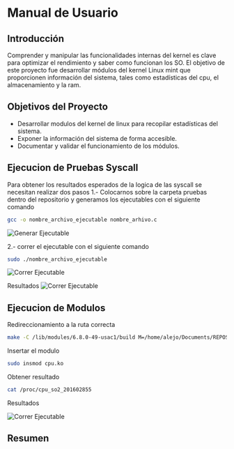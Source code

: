 # Manual de Usuario

## Introducción
Comprender y manipular las funcionalidades internas del kernel es clave para optimizar el rendimiento y saber como funcionan los SO. El objetivo de este proyecto fue desarrollar módulos del kernel Linux mint que proporcionen información del sistema, tales como estadísticas del cpu, el almacenamiento y la ram.

## Objetivos del Proyecto
- Desarrollar modulos del kernel de linux para recopilar estadísticas del sistema.
- Exponer la información del sistema de forma accesible.
- Documentar y validar el funcionamiento de los módulos.


## Ejecucion de Pruebas Syscall

Para obtener los resultados esperados de la logica de las syscall se necesitan realizar dos pasos
1.- Colocarnos sobre la carpeta pruebas dentro del repositorio y generamos los ejecutables con el siguiente comando 
```bash
gcc -o nombre_archivo_ejecutable nombre_arhivo.c
```
![Generar Ejecutable](https://github.com/AlejooMariin/SOPES2_PROYECTO1/blob/main/Documentaci%C3%B3n/imagenes/Imagen_5.png)

2.- correr el ejecutable con el siguiente comando
```bash
sudo ./nombre_archivo_ejecutable
```
![Correr Ejecutable](https://github.com/AlejooMariin/SOPES2_PROYECTO1/blob/main/Documentaci%C3%B3n/imagenes/Imagen_6.png)

Resultados
![Correr Ejecutable](https://github.com/AlejooMariin/SOPES2_PROYECTO1/blob/main/Documentaci%C3%B3n/imagenes/Imagen_7.png)


## Ejecucion de Modulos

Redireccionamiento a la ruta correcta
```bash
make -C /lib/modules/6.8.0-49-usac1/build M=/home/alejo/Documents/REPOSITORIO/SOPES2_PROYECTO1/Modulos/CPU modules
```

Insertar el modulo
```bash
sudo insmod cpu.ko
```

Obtener resultado
```bash
cat /proc/cpu_so2_201602855
```

Resultados 

![Correr Ejecutable](https://github.com/AlejooMariin/SOPES2_PROYECTO1/blob/main/Documentaci%C3%B3n/imagenes/Imagen_8.png)


## Resumen 

